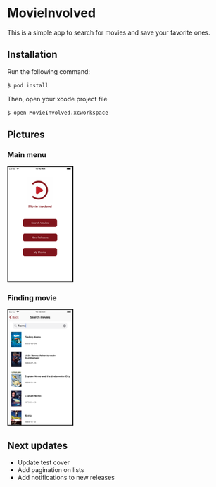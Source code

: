 # MovieInvolved

This is a simple app to search for movies and save your favorite ones.

## Installation

Run the following command:

```bash
$ pod install
```
Then, open your xcode project file

```bash
$ open MovieInvolved.xcworkspace
```

## Pictures

### Main menu
<p> 
<img src="https://github.com/gabe351/MovieInvolved/blob/develop/screenshots/Screen%20Shot%202018-07-16%20at%2010.00.53.png" width="150">
</p>

### Finding movie
<p>
<img src="https://github.com/gabe351/MovieInvolved/blob/develop/screenshots/Screen%20Shot%202018-07-16%20at%2010.00.41.png" width="150">
</p>

## Next updates

- Update test cover
- Add pagination on lists 
- Add notifications to new releases
